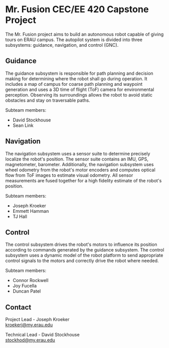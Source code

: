 # Mr. Fusion CEC/EE 420 Capstone Project

The Mr. Fusion project aims to build an autonomous robot capable of giving
tours on ERAU campus. The autopilot system is divided into three subsystems:
guidance, navigation, and control (GNC).

## Guidance

The guidance subsystem is responsible for path planning and decision making
for determining where the robot shall go during operation. It includes a
map of campus for coarse path planning and waypoint generation and uses a
3D time of flight (ToF) camera for environmental perception. Observing its
surroundings allows the robot to avoid static obstacles and stay on traversable
paths.

Subteam members:  
* David Stockhouse
* Sean Link

## Navigation

The navigation subsystem uses a sensor suite to determine precisely localize
the robot's position. The sensor suite contains an IMU, GPS, magnetometer, 
barometer. Additionally, the navigation subsystem uses wheel odometry from the
robot's motor encoders and computes optical flow from ToF images to estimate 
visual odometry. All sensor measurements are fused together for a high fidelity
estimate of the robot's position.

Subteam members:  
* Joseph Kroeker
* Emmett Hamman
* TJ Hall

## Control

The control subsystem drives the robot's motors to influence its position
according to commands generated by the guidance subsystem. The control
subsystem uses a dynamic model of the robot platform to send appropriate
control signals to the motors and correctly drive the robot where needed.

Subteam members:  
* Connor Rockwell
* Joy Fucella
* Duncan Patel

## Contact

Project Lead - Joseph Kroeker  
[kroekerj@my.erau.edu](mailto:kroekerj@my.erau.edu)

Technical Lead - David Stockhouse  
[stockhod@my.erau.edu](mailto:stockhod@my.erau.edu)

